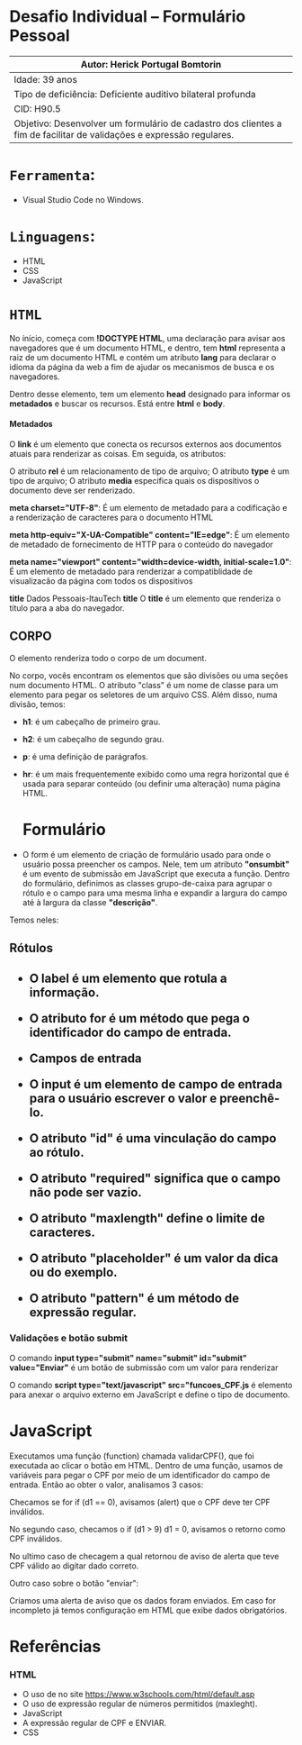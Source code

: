 # Desafio Individual – Formulário Pessoal
| Autor: Herick Portugal Bomtorin                              |
| ------------------------------------------------------------ |
| Idade: 39 anos                                               |
| Tipo de deficiência: Deficiente auditivo bilateral profunda  |
| CID: H90.5                                                   |
| Objetivo: Desenvolver um formulário de cadastro dos clientes a fim de facilitar de validações e expressão regulares. |

# `Ferramenta`:
- Visual Studio Code no Windows.


# `Linguagens`:

- HTML
- CSS
- JavaScript

# `HTML`

No ínício, começa com **!DOCTYPE HTML**, uma declaração para avisar aos navegadores que é um documento HTML, e dentro, tem **html** representa a raiz de um documento HTML e contém um atributo **lang** para declarar o idioma da página da web a fim de ajudar os mecanismos de busca e os navegadores.

Dentro desse elemento, tem um elemento **head** designado para informar os **metadados** e buscar os recursos. Está entre **html** e **body**.

**<h4>Metadados</h4>**

O **link** é um elemento que conecta os recursos externos aos documentos atuais para renderizar as coisas. Em seguida, os atributos:

O atributo **rel** é um relacionamento de tipo de arquivo;
O atributo **type** é um tipo de arquivo;
O atributo **media** especifica quais os dispositivos o documento deve ser renderizado.

**meta charset="UTF-8"**: É um elemento de metadado para a codificação e a renderização de caracteres para o documento HTML

**meta http-equiv="X-UA-Compatible" content="IE=edge"**: É um elemento de metadado de fornecimento de HTTP para o conteúdo do navegador

**meta name="viewport" content="width=device-width, initial-scale=1.0"**: É um elemento de metadado para renderizar a compatiblidade de visualizacão da página com todos os dispositivos

**title** Dados Pessoais-ItauTech **title**  O **title** é um elemento que renderiza o título para a aba do navegador.

**<h2>CORPO</h2>**

O elemento <body> renderiza todo o corpo de um document.

No corpo, vocês encontram os elementos que são divisões ou uma seções num documento HTML. O atributo "class" é um nome de classe para um elemento para pegar os seletores de um arquivo CSS.
Além disso, numa divisão, temos:

- **h1**: é um cabeçalho de primeiro grau.

- **h2**: é um cabeçalho de segundo grau.

- **p**: é uma definição de parágrafos.

- **hr**: é um mais frequentemente exibido como uma regra horizontal que é usada para separar conteúdo (ou definir uma alteração) numa página HTML.

  <h1>Formulário</h1>

- O form é um elemento de criação de formulário usado para onde o usuário possa preencher os campos. Nele, tem um atributo **"onsumbit"** é um evento de submissão em JavaScript que executa a função. Dentro do formulário, definimos as classes grupo-de-caixa para agrupar o rótulo e o campo para uma mesma linha e expandir a largura do campo até à largura da classe **"descrição"**.


Temos neles:

<h2>Rótulos<h2>

- O **label** é um elemento que rotula a informação.
- O atributo **for** é um método que pega o identificador do campo de entrada.
- Campos de entrada
- O **input** é um elemento de campo de entrada para o usuário escrever o valor e preenchê-lo.

- O atributo **"id"** é uma vinculação do campo ao rótulo.
- O atributo **"required"** significa que o campo não pode ser vazio.
- O atributo **"maxlength"** define o limite de caracteres.
- O atributo **"placeholder"** é um valor da dica ou do exemplo.
- O atributo **"pattern"** é um método de expressão regular.

<h3>Validações e botão submit</h3>

O comando **input type="submit" name="submit" id="submit" value="Enviar"** é um botão de submissão com um valor para renderizar

O comando **script type="text/javascript" src="funcoes_CPF.js** é elemento para anexar o arquivo externo em JavaScript e define o tipo de documento.

# JavaScript
Executamos uma função (function) chamada validarCPF(), que foi executada ao clicar o botão em HTML. Dentro de uma função, usamos de variáveis para pegar o CPF por meio de um identificador do campo de entrada. Então ao obter o valor, analisamos 3 casos:

Checamos se for if (d1 == 0), avisamos (alert) que o CPF deve ter CPF inválidos.

No segundo caso, checamos o if (d1 > 9) d1 = 0, avisamos o retorno como CPF inválidos.

No ultimo caso de checagem a qual retornou de aviso de alerta que teve CPF válido ao digitar dado correto.

Outro caso sobre o botão "enviar":

Criamos uma alerta de aviso que os dados foram enviados. Em caso for incompleto já temos configuração em HTML que exibe dados obrigatórios.


# Referências
<h3>HTML</h3>

- O uso de no site https://www.w3schools.com/html/default.asp
- O uso de expressão regular de números permitidos (maxleght).
- JavaScript
- A expressão regular de CPF e ENVIAR.
- CSS